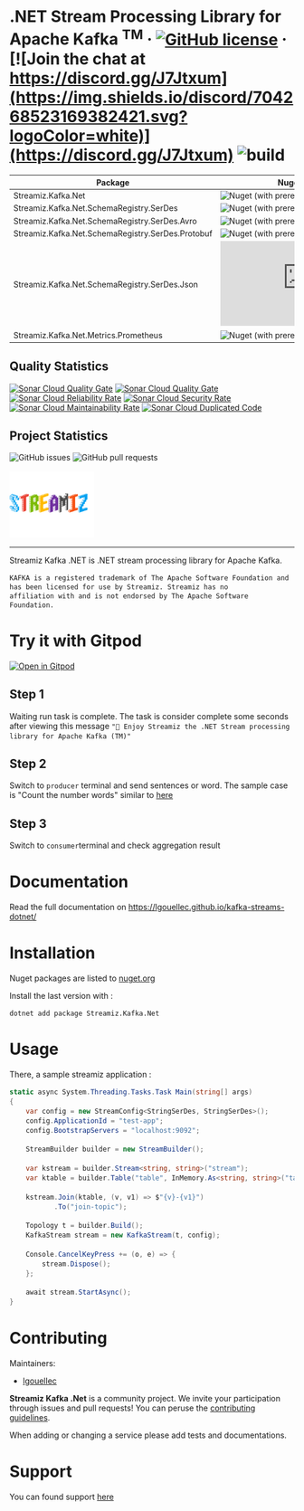 # .NET Stream Processing Library for Apache Kafka <sup>TM</sup> &middot; [![GitHub license](https://img.shields.io/badge/license-MIT-green.svg)](https://github.com/LGouellec/streamiz-kafka-net/blob/master/LICENSE) &middot; [![Join the chat at https://discord.gg/J7Jtxum](https://img.shields.io/discord/704268523169382421.svg?logoColor=white)](https://discord.gg/J7Jtxum) ![build](https://github.com/LGouellec/kafka-streams-dotnet/workflows/build/badge.svg?branch=master)

| Package  | Nuget version  | Downloads |
|---|---|---|
| Streamiz.Kafka.Net   | ![Nuget (with prereleases)](https://img.shields.io/nuget/vpre/Streamiz.Kafka.Net)  | ![Nuget](https://img.shields.io/nuget/dt/Streamiz.Kafka.Net) |
| Streamiz.Kafka.Net.SchemaRegistry.SerDes   | ![Nuget (with prereleases)](https://img.shields.io/nuget/vpre/Streamiz.Kafka.Net.SchemaRegistry.SerDes)  | ![Nuget](https://img.shields.io/nuget/dt/Streamiz.Kafka.Net.SchemaRegistry.SerDes) |
| Streamiz.Kafka.Net.SchemaRegistry.SerDes.Avro  | ![Nuget (with prereleases)](https://img.shields.io/nuget/vpre/Streamiz.Kafka.Net.SchemaRegistry.SerDes.Avro)  | ![Nuget](https://img.shields.io/nuget/dt/Streamiz.Kafka.Net.SchemaRegistry.SerDes.Avro) |
| Streamiz.Kafka.Net.SchemaRegistry.SerDes.Protobuf   | ![Nuget (with prereleases)](https://img.shields.io/nuget/vpre/Streamiz.Kafka.Net.SchemaRegistry.SerDes.Protobuf)  | ![Nuget](https://img.shields.io/nuget/dt/Streamiz.Kafka.Net.SchemaRegistry.SerDes.Protobuf) |
| Streamiz.Kafka.Net.SchemaRegistry.SerDes.Json   | ![Nuget (with prereleases)](https://img.shields.io/nuget/vpre/Streamiz.Kafka.Net.SchemaRegistry.SerDes.Json) | ![Nuget](https://img.shields.io/nuget/dt/Streamiz.Kafka.Net.SchemaRegistry.SerDes.Json) |
| Streamiz.Kafka.Net.Metrics.Prometheus   | ![Nuget (with prereleases)](https://img.shields.io/nuget/vpre/Streamiz.Kafka.Net.Metrics.Prometheus)  | ![Nuget](https://img.shields.io/nuget/dt/Streamiz.Kafka.Net.Metrics.Prometheus) |

## Quality Statistics

[![Sonar Cloud Quality Gate](https://sonarcloud.io/api/project_badges/measure?branch=master&project=LGouellec_kafka-streams-dotnet&metric=alert_status)](https://sonarcloud.io/dashboard?branch=master&id=LGouellec_kafka-streams-dotnet)
[![Sonar Cloud Quality Gate](https://sonarcloud.io/api/project_badges/measure?branch=master&project=LGouellec_kafka-streams-dotnet&metric=coverage)](https://sonarcloud.io/dashboard?branch=master&id=LGouellec_kafka-streams-dotnet)
[![Sonar Cloud Reliability Rate](https://sonarcloud.io/api/project_badges/measure?branch=master&project=LGouellec_kafka-streams-dotnet&metric=reliability_rating)](https://sonarcloud.io/dashboard?branch=master&id=LGouellec_kafka-streams-dotnet)
[![Sonar Cloud Security Rate](https://sonarcloud.io/api/project_badges/measure?branch=master&project=LGouellec_kafka-streams-dotnet&metric=security_rating)](https://sonarcloud.io/dashboard?branch=master&id=LGouellec_kafka-streams-dotnet)
[![Sonar Cloud Maintainability Rate](https://sonarcloud.io/api/project_badges/measure?branch=master&project=LGouellec_kafka-streams-dotnet&metric=sqale_rating)](https://sonarcloud.io/dashboard?branch=master&id=LGouellec_kafka-streams-dotnet)
[![Sonar Cloud Duplicated Code](https://sonarcloud.io/api/project_badges/measure?branch=master&project=LGouellec_kafka-streams-dotnet&metric=duplicated_lines_density)](https://sonarcloud.io/dashboard?branch=master&id=LGouellec_kafka-streams-dotnet)

## Project Statistics
<div>
    <img alt="GitHub issues" src="https://img.shields.io/github/issues/LGouellec/kafka-streams-dotnet">
    <img alt="GitHub pull requests" src="https://img.shields.io/github/issues-pr/LGouellec/kafka-streams-dotnet">
</div>
<br/>

<img src="./resources/logo-kafka-stream-net.png" width="150">

----

Streamiz Kafka .NET is .NET stream processing library for Apache Kafka. 

```
KAFKA is a registered trademark of The Apache Software Foundation and
has been licensed for use by Streamiz. Streamiz has no
affiliation with and is not endorsed by The Apache Software Foundation.
```

# Try it with Gitpod

[![Open in Gitpod](https://gitpod.io/button/open-in-gitpod.svg)](https://gitpod.io/#https://github.com/LGouellec/kafka-streams-dotnet)

## Step 1

Waiting run task is complete. The task is consider complete some seconds after viewing this message `"🚀 Enjoy Streamiz the .NET Stream processing library for Apache Kafka (TM)"`

## Step 2

Switch to `producer` terminal and send sentences or word. The sample case is "Count the number words" similar to [here](https://developpaper.com/kafka-stream-word-count-instance/)

## Step 3

Switch to `consumer`terminal and check aggregation result


# Documentation

Read the full documentation on https://lgouellec.github.io/kafka-streams-dotnet/

# Installation

Nuget packages are listed to [nuget.org](https://www.nuget.org/packages/Streamiz.Kafka.Net/)

Install the last version with :
```shell
dotnet add package Streamiz.Kafka.Net
```

# Usage

There, a sample streamiz application :

``` csharp
static async System.Threading.Tasks.Task Main(string[] args)
{ 
    var config = new StreamConfig<StringSerDes, StringSerDes>();
    config.ApplicationId = "test-app";
    config.BootstrapServers = "localhost:9092";
    
    StreamBuilder builder = new StreamBuilder();

    var kstream = builder.Stream<string, string>("stream");
    var ktable = builder.Table("table", InMemory.As<string, string>("table-store"));

    kstream.Join(ktable, (v, v1) => $"{v}-{v1}")
           .To("join-topic");

    Topology t = builder.Build();
    KafkaStream stream = new KafkaStream(t, config);

    Console.CancelKeyPress += (o, e) => {
        stream.Dispose();
    };

    await stream.StartAsync();
}
```

# Contributing

Maintainers:

- [lgouellec](https://github.com/LGouellec)

**Streamiz Kafka .Net** is a community project. We invite your participation through issues and pull requests! You can peruse the [contributing guidelines](CONTRIBUTING.md).

When adding or changing a service please add tests and documentations.

# Support

You can found support [here](https://discord.gg/J7Jtxum)
